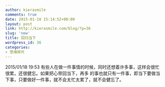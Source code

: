 ```yaml
---
author: kierasmile
comments: true
date: 2015-01-18 15:14:52+00:00
layout: post
link: http://kierasmile.com/blog/?p=36
slug: 'now'
title: 回归当下
wordpress_id: 36
categories:
- 思维碎片
---
```


2015/01/18 19:53 有些人在做一件事情的时候，同时还想着许多事，这样会很忙很累，还很健忘。如果把心带回当下，再多
的事也就只有一件事，即当下要做当下事，只要做好一件事，就不会太忙太累了，就不会健忘了。 
